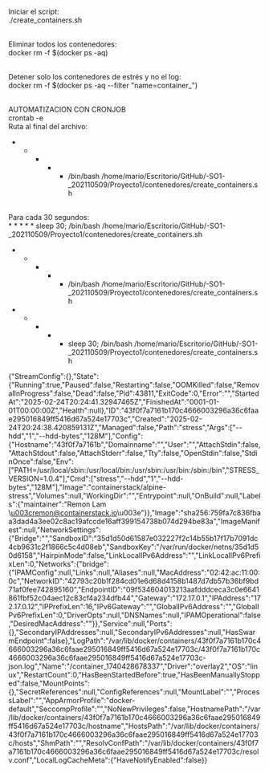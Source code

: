 Iniciar el script:
<br>
./create_containers.sh
<br>
<br>

Eliminar todos los contenedores:
<br>
docker rm -f $(docker ps -aq) 
<br>
<br>

Detener solo los contenedores de estrés y no el log:
<br>
docker rm -f $(docker ps -aq --filter "name=container_")
<br>
<br>

AUTOMATIZACION CON CRONJOB
<br>
crontab -e
<br>
Ruta al final del archivo:
<br>
* * * * * /bin/bash /home/mario/Escritorio/GitHub/-SO1-_202110509/Proyecto1/contenedores/create_containers.sh
<br>
Para cada 30 segundos:
<br>
* * * * * sleep 30; /bin/bash /home/mario/Escritorio/GitHub/-SO1-_202110509/Proyecto1/contenedores/create_containers.sh



* * * * * /bin/bash /home/mario/Escritorio/GitHub/-SO1-_202110509/Proyecto1/contenedores/create_containers.sh
* * * * * sleep 30; /bin/bash /home/mario/Escritorio/GitHub/-SO1-_202110509/Proyecto1/contenedores/create_containers.sh



{"StreamConfig":{},"State":{"Running":true,"Paused":false,"Restarting":false,"OOMKilled":false,"RemovalInProgress":false,"Dead":false,"Pid":43811,"ExitCode":0,"Error":"","StartedAt":"2025-02-24T20:24:41.32947465Z","FinishedAt":"0001-01-01T00:00:00Z","Health":null},"ID":"43f0f7a7161b170c4666003296a36c6faae295016849ff5416d67a524e17703c","Created":"2025-02-24T20:24:38.420859131Z","Managed":false,"Path":"stress","Args":["--hdd","1","--hdd-bytes","128M"],"Config":{"Hostname":"43f0f7a7161b","Domainname":"","User":"","AttachStdin":false,"AttachStdout":false,"AttachStderr":false,"Tty":false,"OpenStdin":false,"StdinOnce":false,"Env":["PATH=/usr/local/sbin:/usr/local/bin:/usr/sbin:/usr/bin:/sbin:/bin","STRESS_VERSION=1.0.4"],"Cmd":["stress","--hdd","1","--hdd-bytes","128M"],"Image":"containerstack/alpine-stress","Volumes":null,"WorkingDir":"","Entrypoint":null,"OnBuild":null,"Labels":{"maintainer":"Remon Lam \u003cremon@containerstack.io\u003e"}},"Image":"sha256:759fa7c836fbaa3dad4a3ee02c8ac19afccde16aff399154738b074d294be83a","ImageManifest":null,"NetworkSettings":{"Bridge":"","SandboxID":"35d1d50d61587e032227f2c14b55b17f17b7091dc4cb9631c2f1866c5c4d08eb","SandboxKey":"/var/run/docker/netns/35d1d50d6158","HairpinMode":false,"LinkLocalIPv6Address":"","LinkLocalIPv6PrefixLen":0,"Networks":{"bridge":{"IPAMConfig":null,"Links":null,"Aliases":null,"MacAddress":"02:42:ac:11:00:0c","NetworkID":"42793c20b1f284cd01e6d68d4158b1487d7db57b36bf9bd71af0fee742895160","EndpointID":"09f534604013213aafdddceca3c0e6641861fbf52c04aec12c83cf4a234dfb44","Gateway":"172.17.0.1","IPAddress":"172.17.0.12","IPPrefixLen":16,"IPv6Gateway":"","GlobalIPv6Address":"","GlobalIPv6PrefixLen":0,"DriverOpts":null,"DNSNames":null,"IPAMOperational":false,"DesiredMacAddress":""}},"Service":null,"Ports":{},"SecondaryIPAddresses":null,"SecondaryIPv6Addresses":null,"HasSwarmEndpoint":false},"LogPath":"/var/lib/docker/containers/43f0f7a7161b170c4666003296a36c6faae295016849ff5416d67a524e17703c/43f0f7a7161b170c4666003296a36c6faae295016849ff5416d67a524e17703c-json.log","Name":"/container_1740428678337","Driver":"overlay2","OS":"linux","RestartCount":0,"HasBeenStartedBefore":true,"HasBeenManuallyStopped":false,"MountPoints":{},"SecretReferences":null,"ConfigReferences":null,"MountLabel":"","ProcessLabel":"","AppArmorProfile":"docker-default","SeccompProfile":"","NoNewPrivileges":false,"HostnamePath":"/var/lib/docker/containers/43f0f7a7161b170c4666003296a36c6faae295016849ff5416d67a524e17703c/hostname","HostsPath":"/var/lib/docker/containers/43f0f7a7161b170c4666003296a36c6faae295016849ff5416d67a524e17703c/hosts","ShmPath":"","ResolvConfPath":"/var/lib/docker/containers/43f0f7a7161b170c4666003296a36c6faae295016849ff5416d67a524e17703c/resolv.conf","LocalLogCacheMeta":{"HaveNotifyEnabled":false}}
